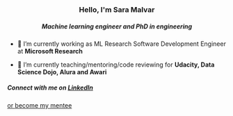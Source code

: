 <h3 align="center">Hello, I'm Sara Malvar</h2>
<h5 align="center">Machine learning engineer and PhD in engineering</h5>

<!---
<p align="left"> <img src="https://komarev.com/ghpvc/?username=smalvar&label=Profile%20views&color=0e75b6&style=flat" alt="smalvar" /> </p>
-->


- 🔭 I’m currently working as ML Research Software Development Engineer at **Microsoft Research**

- 🌱 I’m currently teaching/mentoring/code reviewing for **Udacity, Data Science Dojo, Alura and Awari**


<h5 align="left">Connect with me on <a href="https://www.linkedin.com/in/saramalvar/" target="blank">LinkedIn</h5> or  <a href="https://mentorcruise.com/mentor/SaraMalvar/" target="blank">become my mentee</h5>
<p align="left">


</p>
